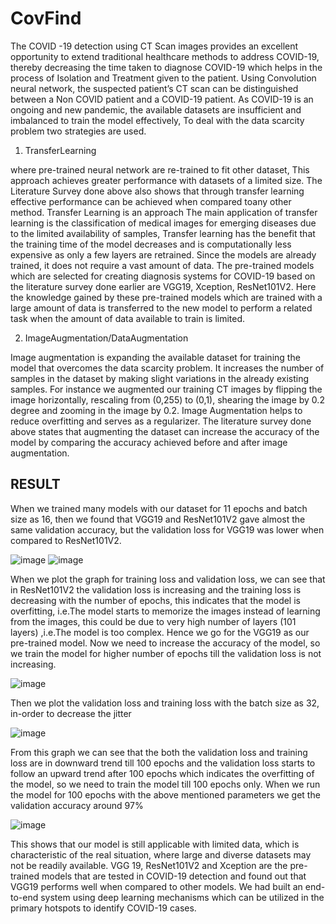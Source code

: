 # CovFind

The COVID -19 detection using CT Scan images provides an excellent opportunity to
extend traditional healthcare methods to address COVID-19, thereby decreasing the time
taken to diagnose COVID-19 which helps in the process of Isolation and Treatment given
to the patient. Using Convolution neural network, the suspected patient’s CT scan can be
distinguished between a Non COVID patient and a COVID-19 patient. As COVID-19 is
an ongoing and new pandemic, the available datasets are insufficient and imbalanced to
train the model effectively, To deal with the data scarcity problem two strategies are used.

1) TransferLearning

where pre-trained neural network are re-trained to fit other dataset, This approach 
achieves greater performance with datasets of a limited size. The Literature Survey 
done above also shows that through transfer learning effective performance can be achieved 
when compared toany other method. Transfer Learning is an approach
The main application of transfer learning is the classification of
medical images for emerging diseases due to the limited availability of samples,
Transfer learning has the benefit that the training time of the model decreases and
is computationally less expensive as only a few layers are retrained. Since the
models are already trained, it does not require a vast amount of data.
The pre-trained models which are selected for creating diagnosis systems for
COVID-19 based on the literature survey done earlier are VGG19, Xception,
ResNet101V2. Here the knowledge gained by these pre-trained models which are
trained with a large amount of data is transferred to the new model to perform a
related task when the amount of data available to train is limited.

2) ImageAugmentation/DataAugmentation

Image augmentation is expanding the available dataset for training the model that
overcomes the data scarcity problem. It increases the number of samples in the
dataset by making slight variations in the already existing samples. For instance
we augmented our training CT images by flipping the image horizontally,
rescaling from (0,255) to (0,1), shearing the image by 0.2 degree and zooming in
the image by 0.2. Image Augmentation helps to reduce overfitting and serves as a
regularizer. The literature survey done above states that augmenting the dataset
can increase the accuracy of the model by comparing the accuracy achieved before
and after image augmentation.

## RESULT

 When we trained many models with our dataset for 11 epochs and batch size as 16,
 then we found that VGG19 and ResNet101V2 gave almost the same validation accuracy,
 but the validation loss for VGG19 was lower when compared to ResNet101V2.
 
 ![image](https://user-images.githubusercontent.com/76189053/222824035-9a46b793-4022-4f65-8373-b946c832e3b2.png)
![image](https://user-images.githubusercontent.com/76189053/222824105-ca135f90-1ad6-416e-b3d3-bfbd66785f2d.png)

When we plot the graph for training loss and validation loss, we can see that in ResNet101V2 the validation 
loss is increasing and the training loss is decreasing with the number of epochs, this indicates that the 
model is overfitting, i.e.The model starts to memorize the images instead of learning from the images, 
this could be due to very high number of layers (101 layers) ,i.e.The model is too complex.
Hence we go for the VGG19 as our pre-trained model. Now we need to increase the accuracy of the model, 
so we train the model for higher number of epochs till the validation loss is not increasing.

![image](https://user-images.githubusercontent.com/76189053/222825162-8cbd07bc-a662-4bee-aa94-695178eb3705.png)


Then we plot the validation loss and training loss with the batch size as 32, in-order to decrease the jitter

 ![image](https://user-images.githubusercontent.com/76189053/222824239-d2076118-9af6-4098-8396-6b54d97266df.png)

 From this graph we can see that the both the validation loss and training loss are in downward trend till 100 epochs
 and the validation loss starts to follow an upward trend after 100 epochs which indicates the overfitting of the model,
 so we need to train the model till 100 epochs only. 
 When we run the model for 100 epochs with the above mentioned parameters we get the validation accuracy around 97%
 
 ![image](https://user-images.githubusercontent.com/76189053/222824512-6d914aa2-89dd-46c3-9fbf-a7e6bad3c5e6.png)
 
 This shows that our model is still applicable with limited data, which is characteristic of the real situation,
 where large and diverse datasets may not be readily available. VGG 19, ResNet101V2 and Xception are the pre-trained 
 models that are tested in COVID-19 detection and found out that VGG19 performs well when compared to other models. 
 We had built an end-to-end system using deep learning mechanisms which can be utilized in the primary hotspots 
 to identify COVID-19 cases.

